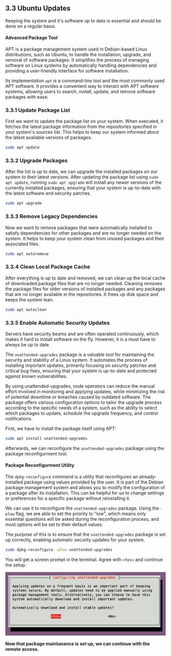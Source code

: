 ## 3.3 Ubuntu Updates

Keeping the system and it's software up to date is essential and should be done on a regular basis.

#### Advanced Package Tool

APT is a package management system used in Debian-based Linux distributions, such as Ubuntu, to handle the installation, upgrade, and removal of software packages. It simplifies the process of managing software on Linux systems by automatically handling dependencies and providing a user-friendly interface for software installation.

Its implementation `apt` is a command-line tool and the most commonly used APT software. It provides a convenient way to interact with APT software systems, allowing users to search, install, update, and remove software packages with ease.

### 3.3.1 Update Package List

First we want to update the package list on your system. When executed, it fetches the latest package information from the repositories specified in your system's sources list. This helps to keep our system informed about the latest available versions of packages.

```sh
sudo apt update
```

### 3.3.2 Upgrade Packages

After the list is up to date, we can upgrade the installed packages on our system to their latest versions. After updating the package list using `sudo apt update`, running `sudo apt upgrade` will install any newer versions of the currently installed packages, ensuring that your system is up-to-date with the latest software and security patches.

```sh
sudo apt upgrade
```

### 3.3.3 Remove Legacy Dependencies

Now we want to remove packages that were automatically installed to satisfy dependencies for other packages and are no longer needed on the system. It helps to keep your system clean from unused packages and their associated files.

```sh
sudo apt autoremove
```

### 3.3.4 Clean Local Package Cache

After everything is up to date and removed, we can clean up the local cache of downloaded package files that are no longer needed. Cleaning removes the package files for older versions of installed packages and any packages that are no longer available in the repositories. It frees up disk space and keeps the system lean.

```sh
sudo apt autoclean
```

### 3.3.5 Enable Automatic Security Updates

Servers have security beams and are often operated continuously, which makes it hard to install software on the fly. However, it is a must have to always be up to date.

The `unattended-upgrades` package is a valuable tool for maintaining the security and stability of a Linux system. It automates the process of installing important updates, primarily focusing on security patches and critical bug fixes, ensuring that your system is up-to-date and protected against known vulnerabilities.

By using unattended-upgrades, node operators can reduce the manual effort involved in monitoring and applying updates, while minimizing the risk of potential downtime or breaches caused by outdated software. The package offers various configuration options to tailor the upgrade process according to the specific needs of a system, such as the ability to select which packages to update, schedule the upgrade frequency, and control notifications.

First, we have to install the package itself using APT:

```sh
sudo apt install unattended-upgrades
```

Afterwards, we can reconfigure the `unattended-upgrades` package using the package reconfigurment tool.

#### Package Reconfigurment Utility

The `dpkg-reconfigure` command is a utility that reconfigures an already-installed package using values provided by the user. It is part of the Debian package management system and allows you to modify the configuration of a package after its installation. This can be helpful for us to change settings or preferences for a specific package without reinstalling it.

We can use it to reconfigure the `unattended-upgrades` package. Using the `-plow` flag, we are able to set the priority to "low", which means only essential questions will be asked during the reconfiguration process, and most options will be set to their default values.

The purpose of this is to ensure that the `unattended-upgrades` package is set up correctly, enabling automatic security updates for your system.

```sh
sudo dpkg-reconfigure -plow unattended-upgrades
```

You will get a screen prompt in the terminal. Agree with `<Yes>` and continue the setup.

![Auto Update Screen](/img/setup-autoupdate.png)

**Now that package maintanance is set up, we can continue with the remote access.**
